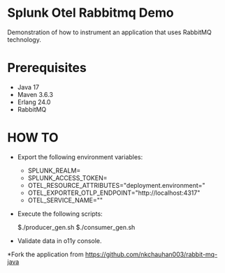 # Splunk Otel Rabbitmq Demo
Demonstration of how to instrument an application that uses RabbitMQ technology.

# Prerequisites

- Java 17
- Maven 3.6.3
- Erlang 24.0
- RabbitMQ

# HOW TO

- Export the following environment variables:

  - SPLUNK_REALM=<REALM>
  - SPLUNK_ACCESS_TOKEN=<TOKEN>
  - OTEL_RESOURCE_ATTRIBUTES="deployment.environment=<name of environment>"
  - OTEL_EXPORTER_OTLP_ENDPOINT="http://localhost:4317"
  - OTEL_SERVICE_NAME="<name of service>"

- Execute the following scripts:

  $./producer_gen.sh
  $./consumer_gen.sh
  
- Validate data in o11y console.


*Fork the application from https://github.com/nkchauhan003/rabbit-mq-java
